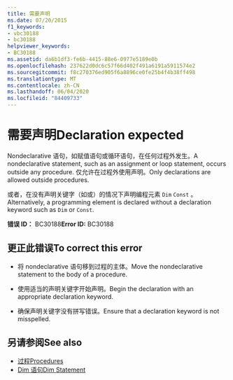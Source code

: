 ```yaml
---
title: 需要声明
ms.date: 07/20/2015
f1_keywords:
- vbc30188
- bc30188
helpviewer_keywords:
- BC30188
ms.assetid: da6b1df3-fe6b-4415-88e6-0977e5189e0b
ms.openlocfilehash: 237622d0dc6c57f66d402f491a6191a5911574e2
ms.sourcegitcommit: f8c270376ed905f6a8896ce0fe25b4f4b38ff498
ms.translationtype: MT
ms.contentlocale: zh-CN
ms.lasthandoff: 06/04/2020
ms.locfileid: "84409733"
---
```

# <a name="declaration-expected"></a><span data-ttu-id="1bbe0-102">需要声明</span><span class="sxs-lookup"><span data-stu-id="1bbe0-102">Declaration expected</span></span>
<span data-ttu-id="1bbe0-103">Nondeclarative 语句，如赋值语句或循环语句，在任何过程外发生。</span><span class="sxs-lookup"><span data-stu-id="1bbe0-103">A nondeclarative statement, such as an assignment or loop statement, occurs outside any procedure.</span></span> <span data-ttu-id="1bbe0-104">仅允许在过程外使用声明。</span><span class="sxs-lookup"><span data-stu-id="1bbe0-104">Only declarations are allowed outside procedures.</span></span>  
  
 <span data-ttu-id="1bbe0-105">或者，在没有声明关键字（如或）的情况下声明编程元素 `Dim` `Const` 。</span><span class="sxs-lookup"><span data-stu-id="1bbe0-105">Alternatively, a programming element is declared without a declaration keyword such as `Dim` or `Const`.</span></span>  
  
 <span data-ttu-id="1bbe0-106">**错误 ID：** BC30188</span><span class="sxs-lookup"><span data-stu-id="1bbe0-106">**Error ID:** BC30188</span></span>  
  
## <a name="to-correct-this-error"></a><span data-ttu-id="1bbe0-107">更正此错误</span><span class="sxs-lookup"><span data-stu-id="1bbe0-107">To correct this error</span></span>  
  
- <span data-ttu-id="1bbe0-108">将 nondeclarative 语句移到过程的主体。</span><span class="sxs-lookup"><span data-stu-id="1bbe0-108">Move the nondeclarative statement to the body of a procedure.</span></span>  
  
- <span data-ttu-id="1bbe0-109">使用适当的声明关键字开始声明。</span><span class="sxs-lookup"><span data-stu-id="1bbe0-109">Begin the declaration with an appropriate declaration keyword.</span></span>  
  
- <span data-ttu-id="1bbe0-110">确保声明关键字没有拼写错误。</span><span class="sxs-lookup"><span data-stu-id="1bbe0-110">Ensure that a declaration keyword is not misspelled.</span></span>  
  
## <a name="see-also"></a><span data-ttu-id="1bbe0-111">另请参阅</span><span class="sxs-lookup"><span data-stu-id="1bbe0-111">See also</span></span>

- [<span data-ttu-id="1bbe0-112">过程</span><span class="sxs-lookup"><span data-stu-id="1bbe0-112">Procedures</span></span>](../../programming-guide/language-features/procedures/index.md)
- [<span data-ttu-id="1bbe0-113">Dim 语句</span><span class="sxs-lookup"><span data-stu-id="1bbe0-113">Dim Statement</span></span>](../statements/dim-statement.md)

